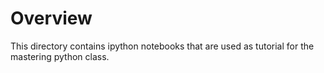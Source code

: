 # Overview
This directory contains ipython notebooks that are used as tutorial for the mastering python class.

